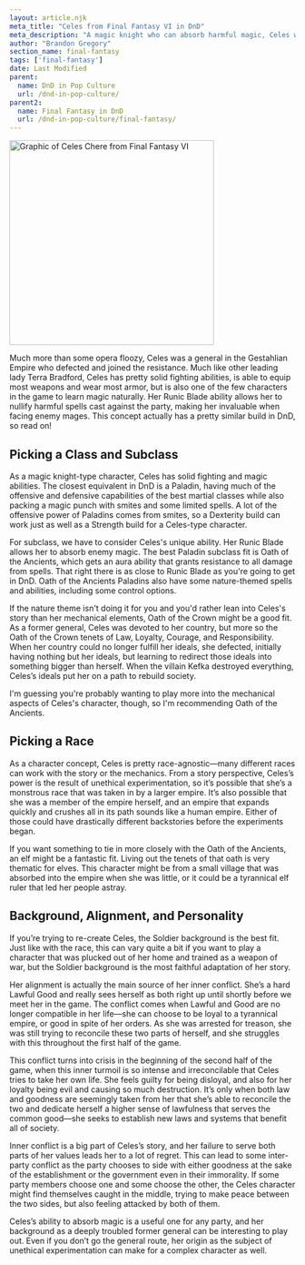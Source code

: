 ```yaml
---
layout: article.njk
meta_title: "Celes from Final Fantasy VI in DnD"
meta_description: "A magic knight who can absorb harmful magic, Celes was a powerful character in Final Fantasy VI. Here's how to build her in DnD."
author: "Brandon Gregory"
section_name: final-fantasy
tags: ['final-fantasy']
date: Last Modified
parent:
  name: DnD in Pop Culture
  url: /dnd-in-pop-culture/
parent2:
  name: Final Fantasy in DnD
  url: /dnd-in-pop-culture/final-fantasy/
---
```


<img
  src="/images/ff6-celes-360.webp"
  srcset="/images/ff6-celes-360.webp 360w,
          /images/ff6-celes-768.webp 768w"
  sizes="(min-width: 768px) 384px,180px"
  alt="Graphic of Celes Chere from Final Fantasy VI"
  class="tiny-hero"
  height="360" width="360" />

Much more than some opera floozy, Celes was a general in the Gestahlian Empire who defected and joined the resistance. Much like other leading lady Terra Bradford, Celes has pretty solid fighting abilities, is able to equip most weapons and wear most armor, but is also one of the few characters in the game to learn magic naturally. Her Runic Blade ability allows her to nullify harmful spells cast against the party, making her invaluable when facing enemy mages. This concept actually has a pretty similar build in DnD, so read on!


## Picking a Class and Subclass

As a magic knight-type character, Celes has solid fighting and magic abilities. The closest equivalent in DnD is a Paladin, having much of the offensive and defensive capabilities of the best martial classes while also packing a magic punch with smites and some limited spells. A lot of the offensive power of Paladins comes from smites, so a Dexterity build can work just as well as a Strength build for a Celes-type character.

For subclass, we have to consider Celes's unique ability. Her Runic Blade allows her to absorb enemy magic. The best Paladin subclass fit is Oath of the Ancients, which gets an aura ability that grants resistance to all damage from spells. That right there is as close to Runic Blade as you're going to get in DnD. Oath of the Ancients Paladins also have some nature-themed spells and abilities, including some control options.

If the nature theme isn't doing it for you and you'd rather lean into Celes's story than her mechanical elements, Oath of the Crown might be a good fit. As a former general, Celes was devoted to her country, but more so the Oath of the Crown tenets of Law, Loyalty, Courage, and Responsibility. When her country could no longer fulfill her ideals, she defected, initially having nothing but her ideals, but learning to redirect those ideals into something bigger than herself. When the villain Kefka destroyed everything, Celes’s ideals put her on a path to rebuild society.

I'm guessing you're probably wanting to play more into the mechanical aspects of Celes's character, though, so I'm recommending Oath of the Ancients.


## Picking a Race

As a character concept, Celes is pretty race-agnostic—many different races can work with the story or the mechanics. From a story perspective, Celes’s power is the result of unethical experimentation, so it’s possible that she’s a monstrous race that was taken in by a larger empire. It’s also possible that she was a member of the empire herself, and an empire that expands quickly and crushes all in its path sounds like a human empire. Either of those could have drastically different backstories before the experiments began.

If you want something to tie in more closely with the Oath of the Ancients, an elf might be a fantastic fit. Living out the tenets of that oath is very thematic for elves. This character might be from a small village that was absorbed into the empire when she was little, or it could be a tyrannical elf ruler that led her people astray.


## Background, Alignment, and Personality

If you’re trying to re-create Celes, the Soldier background is the best fit. Just like with the race, this can vary quite a bit if you want to play a character that was plucked out of her home and trained as a weapon of war, but the Soldier background is the most faithful adaptation of her story.

Her alignment is actually the main source of her inner conflict. She’s a hard Lawful Good and really sees herself as both right up until shortly before we meet her in the game. The conflict comes when Lawful and Good are no longer compatible in her life—she can choose to be loyal to a tyrannical empire, or good in spite of her orders. As she was arrested for treason, she was still trying to reconcile these two parts of herself, and she struggles with this throughout the first half of the game.

This conflict turns into crisis in the beginning of the second half of the game, when this inner turmoil is so intense and irreconcilable that Celes tries to take her own life. She feels guilty for being disloyal, and also for her loyalty being evil and causing so much destruction. It’s only when both law and goodness are seemingly taken from her that she’s able to reconcile the two and dedicate herself a higher sense of lawfulness that serves the common good—she seeks to establish new laws and systems that benefit all of society.

Inner conflict is a big part of Celes’s story, and her failure to serve both parts of her values leads her to a lot of regret. This can lead to some inter-party conflict as the party chooses to side with either goodness at the sake of the establishment or the government even in their immorality. If some party members choose one and some choose the other, the Celes character might find themselves caught in the middle, trying to make peace between the two sides, but also feeling attacked by both of them.

Celes’s ability to absorb magic is a useful one for any party, and her background as a deeply troubled former general can be interesting to play out. Even if you don’t go the general route, her origin as the subject of unethical experimentation can make for a complex character as well.
